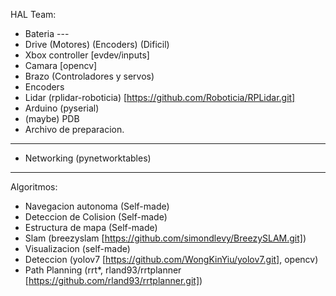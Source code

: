 HAL Team:

- Bateria ---
- Drive (Motores) (Encoders) (Dificil)
- Xbox controller [evdev/inputs]
- Camara [opencv]
- Brazo (Controladores y servos)
- Encoders
- Lidar (rplidar-roboticia) [https://github.com/Roboticia/RPLidar.git]
- Arduino (pyserial)
- (maybe) PDB 
- Archivo de preparacion. 

---
- Networking (pynetworktables)
---

Algoritmos:

- Navegacion autonoma (Self-made)
- Deteccion de Colision (Self-made)
- Estructura de mapa (Self-made)
- Slam (breezyslam [https://github.com/simondlevy/BreezySLAM.git])
- Visualizacion (self-made)
- Deteccion (yolov7 [https://github.com/WongKinYiu/yolov7.git], opencv)
- Path Planning (rrt*, rland93/rrtplanner [https://github.com/rland93/rrtplanner.git])

